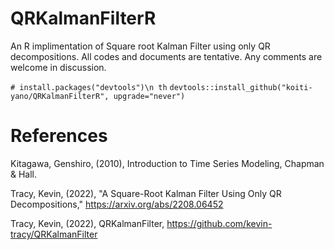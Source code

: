 # QRKalmanFilterR
An R implimentation of Square root Kalman Filter using only QR decompositions. All codes and documents are tentative. Any comments are welcome in discussion.

`# install.packages("devtools")\n th`
`devtools::install_github("koiti-yano/QRKalmanFilterR", upgrade="never")`

# References
Kitagawa, Genshiro, (2010), Introduction to Time Series Modeling, Chapman & Hall.

Tracy, Kevin, (2022), "A Square-Root Kalman Filter Using Only QR Decompositions," https://arxiv.org/abs/2208.06452

Tracy, Kevin, (2022), QRKalmanFilter, 
https://github.com/kevin-tracy/QRKalmanFilter
